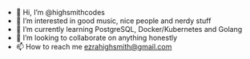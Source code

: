 - 👋 Hi, I’m @highsmithcodes
- 👀 I’m interested in good music, nice people and nerdy stuff
- 🌱 I’m currently learning PostgreSQL, Docker/Kubernetes and Golang 
- 💞️ I’m looking to collaborate on anything honestly
- 📫 How to reach me ezrahighsmith@gmail.com

<!---
highsmithcodes/highsmithcodes is a ✨ special ✨ repository because its `README.md` (this file) appears on your GitHub profile.
You can click the Preview link to take a look at your changes.
--->
